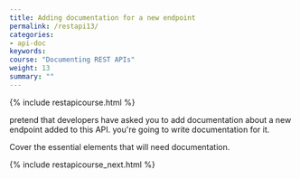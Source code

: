 ```yaml
---
title: Adding documentation for a new endpoint
permalink: /restapi13/
categories:
- api-doc
keywords: 
course: "Documenting REST APIs"
weight: 13
summary: ""
---
```


{% include restapicourse.html %}

pretend that developers have asked you to add documentation about a new endpoint added to this API. you're going to write documentation for it. 

Cover the essential elements that will need documentation.


{% include restapicourse_next.html %}



